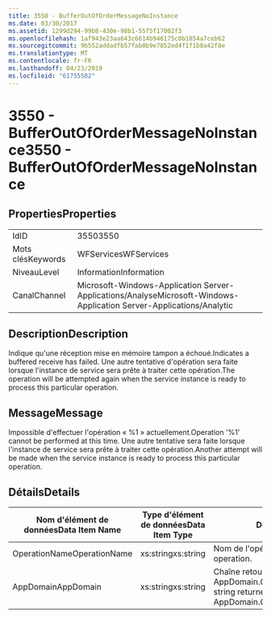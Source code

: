 ```yaml
---
title: 3550 - BufferOutOfOrderMessageNoInstance
ms.date: 03/30/2017
ms.assetid: 1299d294-99b8-430e-98b1-55f5f17002f3
ms.openlocfilehash: 1af943e23aa643c6614b946175c0b1854a7ceb62
ms.sourcegitcommit: 9b552addadfb57fab0b9e7852ed4f1f1b8a42f8e
ms.translationtype: MT
ms.contentlocale: fr-FR
ms.lasthandoff: 04/23/2019
ms.locfileid: "61755582"
---
```

# <a name="3550---bufferoutofordermessagenoinstance"></a><span data-ttu-id="8d8b4-102">3550 - BufferOutOfOrderMessageNoInstance</span><span class="sxs-lookup"><span data-stu-id="8d8b4-102">3550 - BufferOutOfOrderMessageNoInstance</span></span>
## <a name="properties"></a><span data-ttu-id="8d8b4-103">Properties</span><span class="sxs-lookup"><span data-stu-id="8d8b4-103">Properties</span></span>  
  
|||  
|-|-|  
|<span data-ttu-id="8d8b4-104">Id</span><span class="sxs-lookup"><span data-stu-id="8d8b4-104">ID</span></span>|<span data-ttu-id="8d8b4-105">3550</span><span class="sxs-lookup"><span data-stu-id="8d8b4-105">3550</span></span>|  
|<span data-ttu-id="8d8b4-106">Mots clés</span><span class="sxs-lookup"><span data-stu-id="8d8b4-106">Keywords</span></span>|<span data-ttu-id="8d8b4-107">WFServices</span><span class="sxs-lookup"><span data-stu-id="8d8b4-107">WFServices</span></span>|  
|<span data-ttu-id="8d8b4-108">Niveau</span><span class="sxs-lookup"><span data-stu-id="8d8b4-108">Level</span></span>|<span data-ttu-id="8d8b4-109">Information</span><span class="sxs-lookup"><span data-stu-id="8d8b4-109">Information</span></span>|  
|<span data-ttu-id="8d8b4-110">Canal</span><span class="sxs-lookup"><span data-stu-id="8d8b4-110">Channel</span></span>|<span data-ttu-id="8d8b4-111">Microsoft-Windows-Application Server-Applications/Analyse</span><span class="sxs-lookup"><span data-stu-id="8d8b4-111">Microsoft-Windows-Application Server-Applications/Analytic</span></span>|  
  
## <a name="description"></a><span data-ttu-id="8d8b4-112">Description</span><span class="sxs-lookup"><span data-stu-id="8d8b4-112">Description</span></span>  
 <span data-ttu-id="8d8b4-113">Indique qu'une réception mise en mémoire tampon a échoué.</span><span class="sxs-lookup"><span data-stu-id="8d8b4-113">Indicates a buffered receive has failed.</span></span> <span data-ttu-id="8d8b4-114">Une autre tentative d'opération sera faite lorsque l'instance de service sera prête à traiter cette opération.</span><span class="sxs-lookup"><span data-stu-id="8d8b4-114">The operation will be attempted again when the service instance is ready to process this particular operation.</span></span>  
  
## <a name="message"></a><span data-ttu-id="8d8b4-115">Message</span><span class="sxs-lookup"><span data-stu-id="8d8b4-115">Message</span></span>  
 <span data-ttu-id="8d8b4-116">Impossible d'effectuer l'opération « %1 » actuellement.</span><span class="sxs-lookup"><span data-stu-id="8d8b4-116">Operation '%1' cannot be performed at this time.</span></span> <span data-ttu-id="8d8b4-117">Une autre tentative sera faite lorsque l'instance de service sera prête à traiter cette opération.</span><span class="sxs-lookup"><span data-stu-id="8d8b4-117">Another attempt will be made when the service instance is ready to process this particular operation.</span></span>  
  
## <a name="details"></a><span data-ttu-id="8d8b4-118">Détails</span><span class="sxs-lookup"><span data-stu-id="8d8b4-118">Details</span></span>  
  
|<span data-ttu-id="8d8b4-119">Nom d'élément de données</span><span class="sxs-lookup"><span data-stu-id="8d8b4-119">Data Item Name</span></span>|<span data-ttu-id="8d8b4-120">Type d'élément de données</span><span class="sxs-lookup"><span data-stu-id="8d8b4-120">Data Item Type</span></span>|<span data-ttu-id="8d8b4-121">Description</span><span class="sxs-lookup"><span data-stu-id="8d8b4-121">Description</span></span>|  
|--------------------|--------------------|-----------------|  
|<span data-ttu-id="8d8b4-122">OperationName</span><span class="sxs-lookup"><span data-stu-id="8d8b4-122">OperationName</span></span>|<span data-ttu-id="8d8b4-123">xs:string</span><span class="sxs-lookup"><span data-stu-id="8d8b4-123">xs:string</span></span>|<span data-ttu-id="8d8b4-124">Nom de l'opération.</span><span class="sxs-lookup"><span data-stu-id="8d8b4-124">The name of the operation.</span></span>|  
|<span data-ttu-id="8d8b4-125">AppDomain</span><span class="sxs-lookup"><span data-stu-id="8d8b4-125">AppDomain</span></span>|<span data-ttu-id="8d8b4-126">xs:string</span><span class="sxs-lookup"><span data-stu-id="8d8b4-126">xs:string</span></span>|<span data-ttu-id="8d8b4-127">Chaîne retournée par AppDomain.CurrentDomain.FriendlyName.</span><span class="sxs-lookup"><span data-stu-id="8d8b4-127">The string returned by AppDomain.CurrentDomain.FriendlyName.</span></span>|
